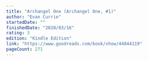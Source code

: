 ```yaml
---
title: "Archangel One (Archangel One, #1)"
author: "Evan Currie"
startedDate: ""
finishedDate: "2020/03/16"
rating: 3
edition: "Kindle Edition"
link: "https://www.goodreads.com/book/show/44044119"
pageCount: 271
---
```



